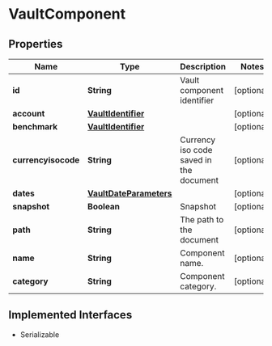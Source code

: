 

# VaultComponent


## Properties

Name | Type | Description | Notes
------------ | ------------- | ------------- | -------------
**id** | **String** | Vault component identifier |  [optional]
**account** | [**VaultIdentifier**](VaultIdentifier.md) |  |  [optional]
**benchmark** | [**VaultIdentifier**](VaultIdentifier.md) |  |  [optional]
**currencyisocode** | **String** | Currency iso code saved in the document |  [optional]
**dates** | [**VaultDateParameters**](VaultDateParameters.md) |  |  [optional]
**snapshot** | **Boolean** | Snapshot |  [optional]
**path** | **String** | The path to the document |  [optional]
**name** | **String** | Component name. |  [optional]
**category** | **String** | Component category. |  [optional]


## Implemented Interfaces

* Serializable


